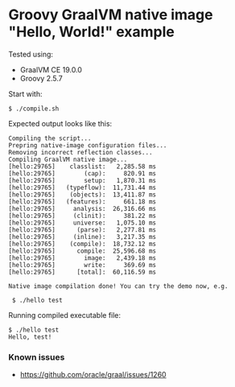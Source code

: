 # Groovy GraalVM native image "Hello, World!" example

Tested using:

* GraalVM CE 19.0.0
* Groovy 2.5.7

Start with:

```
$ ./compile.sh
```

Expected output looks like this:

```
Compiling the script...
Prepring native-image configuration files...
Removing incorrect reflection classes...
Compiling GraalVM native image...
[hello:29765]    classlist:   2,285.58 ms
[hello:29765]        (cap):     820.91 ms
[hello:29765]        setup:   1,870.31 ms
[hello:29765]   (typeflow):  11,731.44 ms
[hello:29765]    (objects):  13,411.87 ms
[hello:29765]   (features):     661.18 ms
[hello:29765]     analysis:  26,316.66 ms
[hello:29765]     (clinit):     381.22 ms
[hello:29765]     universe:   1,075.10 ms
[hello:29765]      (parse):   2,277.81 ms
[hello:29765]     (inline):   3,217.35 ms
[hello:29765]    (compile):  18,732.12 ms
[hello:29765]      compile:  25,596.68 ms
[hello:29765]        image:   2,439.18 ms
[hello:29765]        write:     369.69 ms
[hello:29765]      [total]:  60,116.59 ms

Native image compilation done! You can try the demo now, e.g.

 $ ./hello test
```

Running compiled executable file:

```
$ ./hello test
Hello, test!
```

### Known issues

* https://github.com/oracle/graal/issues/1260